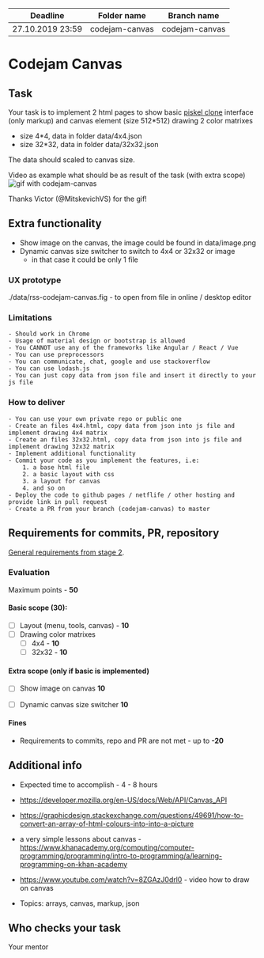 
| Deadline  | Folder name | Branch name |
|-----------|-------------|-------------|
| 27.10.2019 23:59 | codejam-canvas | codejam-canvas |


# Codejam Canvas

## Task

Your task is to implement 2 html pages to show basic [piskel clone](https://www.piskelapp.com/) interface (only markup) and canvas element (size 512*512) drawing 2 color matrixes

- size 4*4, data in folder data/4x4.json
- size 32*32, data in folder data/32x32.json

The data should scaled to canvas size.

Video as example what should be as result of the task (with extra scope)
![gif with codejam-canvas](https://cdn.discordapp.com/attachments/636801685288648724/636930783180750849/codejam-canvas.gif)

Thanks Victor (@MitskevichVS) for the gif!

## Extra functionality
* Show image on the canvas, the image could be found in data/image.png
* Dynamic canvas size switcher to switch to 4x4 or 32x32 or image
  * in that case it could be only 1 file

### UX prototype
./data/rss-codejam-canvas.fig - to open from file in online / desktop editor

### Limitations
    - Should work in Chrome
    - Usage of material design or bootstrap is allowed
    - You CANNOT use any of the frameworks like Angular / React / Vue
    - You can use preprocessors 
    - You can communicate, chat, google and use stackoverflow
    - You can use lodash.js
    - You can just copy data from json file and insert it directly to your js file
    
### How to deliver
    - You can use your own private repo or public one
    - Create an files 4x4.html, copy data from json into js file and implement drawing 4x4 matrix
    - Create an files 32x32.html, copy data from json into js file and implement drawing 32x32 matrix
    - Implement additional functionality
    - Commit your code as you implement the features, i.e: 
        1. a base html file
        2. a basic layout with css 
        3. a layout for canvas 
        4. and so on
    - Deploy the code to github pages / netflife / other hosting and provide link in pull request
    - Create a PR from your branch (codejam-canvas) to master
    
    
## Requirements for commits, PR, repository

[General requirements from stage 2](https://github.com/rolling-scopes-school/docs/blob/master/docs/stage2.md).

### Evaluation

Maximum points - **50**

#### Basic scope (**30**):
- [ ] Layout (menu, tools, canvas) - **10**
- [ ] Drawing color matrixes
  - [ ] 4x4 - **10**
  - [ ] 32x32 - **10**

#### Extra scope (only if basic is implemented)
- [ ] Show image on canvas **10**
- [ ] Dynamic canvas size switcher **10**


#### Fines
- Requirements to commits, repo and PR are not met - up to **-20**

## Additional info
* Expected time to accomplish - 4 - 8 hours
* https://developer.mozilla.org/en-US/docs/Web/API/Canvas_API
* https://graphicdesign.stackexchange.com/questions/49691/how-to-convert-an-array-of-html-colours-into-into-a-picture
* a very simple lessons about canvas - https://www.khanacademy.org/computing/computer-programming/programming/intro-to-programming/a/learning-programming-on-khan-academy
* https://www.youtube.com/watch?v=8ZGAzJ0drl0 - video how to draw on canvas

* Topics: arrays, canvas, markup, json


## Who checks your task
Your mentor
